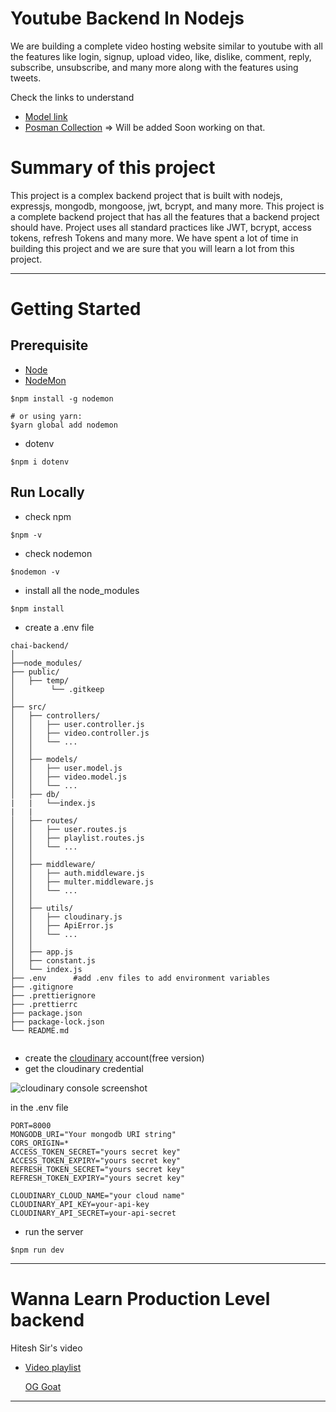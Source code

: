 # Youtube Backend In Nodejs 


We are building a complete video hosting website similar to youtube with all the features like login, signup, upload video, like, dislike, comment, reply, subscribe, unsubscribe, and many more along with the features using tweets.

Check the links to understand
- [Model link](https://app.eraser.io/workspace/YtPqZ1VogxGy1jzIDkzj?origin=share)
- [Posman Collection]() => Will be added Soon working on that.
# Summary of this project

This project is a complex backend project that is built with nodejs, expressjs, mongodb, mongoose, jwt, bcrypt, and many more. This project is a complete backend project that has all the features that a backend project should have.
Project uses all standard practices like JWT, bcrypt, access tokens, refresh Tokens and many more. We have spent a lot of time in building this project and we are sure that you will learn a lot from this project.

--- 
# Getting Started
Prerequisite
---
- [Node](https://nodejs.org/en/download/current)
- [NodeMon](https://www.npmjs.com/package/nodemon)
```
$npm install -g nodemon

# or using yarn:
$yarn global add nodemon
```
- dotenv
```
$npm i dotenv
```
Run Locally
---
- check npm
```
$npm -v
```
- check nodemon
```
$nodemon -v
```
- install all the node_modules
```
$npm install
```
- create a .env file 
```
chai-backend/
│
├──node_modules/
├── public/
│   ├── temp/
│        └── .gitkeep
│
├── src/
│   ├── controllers/
│   │   ├── user.controller.js
│   │   ├── video.controller.js
│   │   └── ...
│   │
│   ├── models/
│   │   ├── user.model.js
│   │   ├── video.model.js
│   │   └── ...
│   ├── db/
|   |   └──index.js
|   |
│   ├── routes/
│   │   ├── user.routes.js
│   │   ├── playlist.routes.js
│   │   └── ...
│   │
│   ├── middleware/
│   │   ├── auth.middleware.js
│   │   ├── multer.middleware.js
│   │   └── ...
│   │
│   ├── utils/
│   │   ├── cloudinary.js
│   │   ├── ApiError.js
│   │   └── ...
│   │
│   ├── app.js
│   ├── constant.js
│   └── index.js
├── .env      #add .env files to add environment variables 
├── .gitignore
├── .prettierignore
├── .prettierrc
├── package.json
├── package-lock.json
└── README.md


```
- create the [cloudinary](https://cloudinary.com/users/register_free) account(free version)
- get the cloudinary credential

![cloudinary console screenshot](https://res.cloudinary.com/dcj4tcmrn/image/upload/v1706549157/i6kgnld7kk11tiepdscv.png)

in the .env file

```
PORT=8000
MONGODB_URI="Your mongodb URI string"
CORS_ORIGIN=*
ACCESS_TOKEN_SECRET="yours secret key"
ACCESS_TOKEN_EXPIRY="yours secret key"
REFRESH_TOKEN_SECRET="yours secret key"
REFRESH_TOKEN_EXPIRY="yours secret key"

CLOUDINARY_CLOUD_NAME="your cloud name"
CLOUDINARY_API_KEY=your-api-key
CLOUDINARY_API_SECRET=your-api-secret
```
- run the server
```
$npm run dev
``` 

---

# Wanna Learn Production Level backend
Hitesh Sir's video
- [Video playlist](https://www.youtube.com/watch?v=EH3vGeqeIAo&list=PLu71SKxNbfoBGh_8p_NS-ZAh6v7HhYqHW)

  [OG Goat](https://www.youtube.com/@chaiaurcode)
---